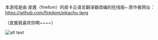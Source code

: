 本游戏是由 皮酱（firefom）的皮卡丘语言翻译器改编的在线版~ 原作者网址：https://github.com/firedom/pikachu-lang

（皮酱我喜欢你啊~~~~）

![alt text](data:image/png;pikasay)
